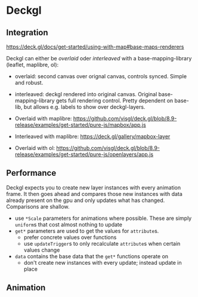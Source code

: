 # Deckgl

## Integration
https://deck.gl/docs/get-started/using-with-map#base-maps-renderers

Deckgl can either be *overlaid* oder *interleaved* with a base-mapping-library (leaflet, maplibre, ol):
- overlaid: second canvas over orignal canvas, controls synced. Simple and robust.
- interleaved: deckgl rendered into original canvas. Original base-mapping-library gets full rendering control. Pretty dependent on base-lib, but allows e.g. labels to show over deckgl-layers.

- Overlaid with maplibre: https://github.com/visgl/deck.gl/blob/8.9-release/examples/get-started/pure-js/mapbox/app.js
- Interleaved with maplibre: https://deck.gl/gallery/mapbox-layer
- Overlaid with ol: https://github.com/visgl/deck.gl/blob/8.9-release/examples/get-started/pure-js/openlayers/app.js

## Performance
Deckgl expects you to create new layer instances with every animation frame. 
It then goes ahead and compares those new instances with data already present on the gpu and only updates what has changed.
Comparisons are shallow.

 - use `*Scale` parameters for animations where possible. These are simply `uniform`s that cost almost nothing to update
 - `get*` parameters are used to get the values for `attribute`s.
    - prefer concrete values over functions
    - use `updateTrigger`s to only recalculate `attribute`s when certain values change
 - `data` contains the base data that the `get*` functions operate on
    - don't create new instances with every update; instead update in place


## Animation


